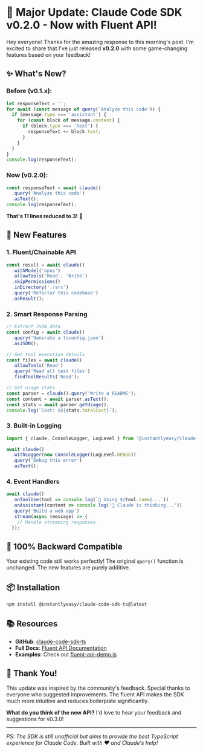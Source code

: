 # 🚀 Major Update: Claude Code SDK v0.2.0 - Now with Fluent API!

Hey everyone! Thanks for the amazing response to this morning's post. I'm excited to share that I've just released **v0.2.0** with some game-changing features based on your feedback!

## ✨ What's New?

### Before (v0.1.x):
```javascript
let responseText = '';
for await (const message of query('Analyze this code')) {
  if (message.type === 'assistant') {
    for (const block of message.content) {
      if (block.type === 'text') {
        responseText += block.text;
      }
    }
  }
}
console.log(responseText);
```

### Now (v0.2.0):
```javascript
const responseText = await claude()
  .query('Analyze this code')
  .asText();
console.log(responseText);
```

**That's 11 lines reduced to 3!** 🎉

## 🎯 New Features

### 1. **Fluent/Chainable API**
```javascript
const result = await claude()
  .withModel('opus')
  .allowTools('Read', 'Write')
  .skipPermissions()
  .inDirectory('./src')
  .query('Refactor this codebase')
  .asResult();
```

### 2. **Smart Response Parsing**
```javascript
// Extract JSON data
const config = await claude()
  .query('Generate a tsconfig.json')
  .asJSON();

// Get tool execution details
const files = await claude()
  .allowTools('Read')
  .query('Read all test files')
  .findToolResults('Read');

// Get usage stats
const parser = claude().query('Write a README');
const content = await parser.asText();
const stats = await parser.getUsage();
console.log(`Cost: $${stats.totalCost}`);
```

### 3. **Built-in Logging**
```javascript
import { claude, ConsoleLogger, LogLevel } from '@instantlyeasy/claude-code-sdk-ts';

await claude()
  .withLogger(new ConsoleLogger(LogLevel.DEBUG))
  .query('Debug this error')
  .asText();
```

### 4. **Event Handlers**
```javascript
await claude()
  .onToolUse(tool => console.log(`🔧 Using ${tool.name}...`))
  .onAssistant(content => console.log('💭 Claude is thinking...'))
  .query('Build a web app')
  .stream(async (message) => {
    // Handle streaming responses
  });
```

## 🔄 100% Backward Compatible

Your existing code still works perfectly! The original `query()` function is unchanged. The new features are purely additive.

## 📦 Installation

```bash
npm install @instantlyeasy/claude-code-sdk-ts@latest
```

## 📚 Resources

- **GitHub**: [claude-code-sdk-ts](https://github.com/instantlyeasy/claude-code-sdk-ts)
- **Full Docs**: [Fluent API Documentation](https://github.com/instantlyeasy/claude-code-sdk-ts/blob/main/docs/FLUENT_API.md)
- **Examples**: Check out [fluent-api-demo.js](https://github.com/instantlyeasy/claude-code-sdk-ts/blob/main/examples/fluent-api-demo.js)

## 🙏 Thank You!

This update was inspired by the community's feedback. Special thanks to everyone who suggested improvements. The fluent API makes the SDK much more intuitive and reduces boilerplate significantly.

**What do you think of the new API?** I'd love to hear your feedback and suggestions for v0.3.0!

---

*PS: The SDK is still unofficial but aims to provide the best TypeScript experience for Claude Code. Built with ❤️ and Claude's help!*